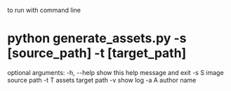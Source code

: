 to run with command line

# python generate_assets.py -s [source_path] -t [target_path]

optional arguments:
  -h, --help  show this help message and exit
  -s S        image source path
  -t T        assets target path
  -v          show log
  -a A        author name

